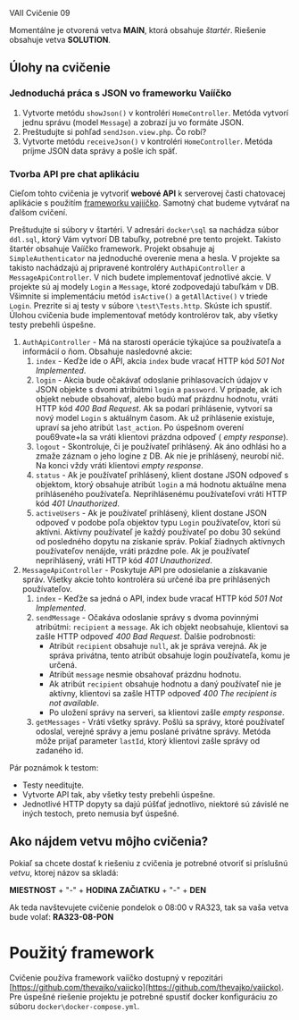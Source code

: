 VAII Cvičenie 09

Momentálne je otvorená vetva __MAIN__, ktorá obsahuje _štartér_. Riešenie obsahuje vetva __SOLUTION__.

## Úlohy na cvičenie

### Jednoduchá práca s JSON vo frameworku Vaííčko

1. Vytvorte metódu `showJson()` v kontroléri `HomeController`. Metóda vytvorí jednu správu (model `Message`) a zobrazí ju vo formáte JSON.
2. Preštudujte si pohľad `sendJson.view.php`. Čo robí?
3. Vytvorte metódu `receiveJson()` v kontroléri `HomeController`. Metóda príjme JSON data správy a pošle ich späť.

### Tvorba API pre chat aplikáciu

Cieľom tohto cvičenia je vytvoriť __webové API__ k serverovej časti chatovacej aplikácie s použitím [frameworku vajiíčko](https://github.com/thevajko/vaiicko).
Samotný chat budeme vytvárať na ďalšom cvičení.

Preštudujte si súbory v štartéri. V adresári `docker\sql` sa nachádza súbor `ddl.sql`, ktorý Vám vytvorí DB tabuľky, potrebné pre tento projekt. Takisto
štartér obsahuje Vaííčko framework. Projekt obsahuje aj `SimpleAuthenticator` na jednoduché overenie mena a hesla. V projekte sa takisto nachádzajú aj
pripravené kontroléry `AuthApiController` a `MessageApiController`. V nich budete implementovať jednotlivé akcie. V projekte sú aj modely `Login` a `Message`,
ktoré zodpovedajú tabuľkám v DB. Všimnite si implementáciu metód `isActive()` a `getAllActive()` v triede `Login`. Prezrite si aj testy v
súbore `\test\Tests.http`. Skúste ich spustiť. Úlohou cvičenia bude implementovať metódy kontrolérov tak, aby všetky testy prebehli úspešne.

1. `AuthApiController` - Má na starosti operácie týkajúce sa používateľa a informácií o ňom. Obsahuje nasledovné akcie:
    1. `index` - Keďže ide o API, akcia `index` bude vracať HTTP kód _501 Not Implemented_.
    2. `login` - Akcia bude očakávať odoslanie prihlasovacích údajov v JSON objekte s dvomi atribútmi `login` a `password`. V prípade, ak ich objekt
       nebude obsahovať, alebo budú mať prázdnu hodnotu, vráti HTTP kód _400 Bad Request_. Ak sa podarí prihlásenie, vytvorí sa nový model `Login` s
       aktuálnym časom. Ak už prihlásenie existuje, upraví sa jeho atribút `last_action`. Po úspešnom overení pou69vate+la sa vráti klientovi prázdna odpoveď (
       _empty response_).
    3. `logout` - Skontroluje, či je používateľ prihlásený. Ak áno odhlási ho a zmaže záznam o jeho logine z DB. Ak nie je prihlásený, neurobí nič. Na konci
       vždy vráti klientovi _empty response_.
    4. `status` - Ak je používateľ prihlásený, klient dostane JSON odpoveď s objektom, ktorý obsahuje atribút `login` a má hodnotu aktuálne mena prihláseného
       používateľa. Neprihlásenému používateľovi vráti HTTP kód _401 Unauthorized_.
    5. `activeUsers` - Ak je používateľ prihlásený, klient dostane JSON odpoveď v podobe poľa objektov typu `Login` používateľov, ktorí sú aktívni. Aktívny
       používateľ je každý používateľ po dobu 30 sekúnd od posledného dopytu na získanie správ. Pokiaľ žiadnych aktívnych používateľov nenájde, vráti prázdne
       pole. Ak je používateľ neprihlásený, vráti HTTP kód _401 Unauthorized_.
3. `MessageApiController` - Poskytuje API pre odosielanie a získavanie správ. Všetky akcie tohto kontroléra sú určené iba pre prihlásených používateľov.
    1. `index` - Keďže sa jedná o API, index bude vracať HTTP kód _501 Not Implemented_.
    2. `sendMessage` - Očakáva odoslanie správy s dvoma povinnými atribútmi: `recipient` a `message`. Ak ich objekt neobsahuje, klientovi sa zašle HTTP odpoveď
       _400 Bad Request_. Ďalšie podrobnosti:
        * Atribút `recipient` obsahuje `null`, ak je správa verejná. Ak je správa privátna, tento atribút obsahuje login používateľa, komu je určená.
        * Atribút `message` nesmie obsahovať prázdnu hodnotu.
        * Ak atribút `recipient` obsahuje hodnotu a daný používateľ nie je aktívny, klientovi sa zašle HTTP odpoveď _400 The recipient is not available_.
        * Po uložení správy na serveri, sa klientovi zašle _empty response_.
    3. `getMessages` - Vráti všetky správy. Pošlú sa správy, ktoré používateľ odoslal, verejné správy a jemu poslané privátne správy. Metóda môže prijať
       parameter `lastId`, ktorý klientovi zašle správy od zadaného id.

Pár poznámok k testom:

* Testy needitujte.
* Vytvorte API tak, aby všetky testy prebehli úspešne.
* Jednotlivé HTTP dopyty sa dajú púšťať jednotlivo, niektoré sú závislé ne iných testoch, preto nemusia byť úspešné.

## Ako nájdem vetvu môjho cvičenia?

Pokiaľ sa chcete dostať k riešeniu z cvičenia je potrebné otvoriť si príslušnú _vetvu_, ktorej názov sa skladá:

__MIESTNOST__ + "-" + __HODINA ZAČIATKU__ + "-" + __DEN__

Ak teda navštevujete cvičenie pondelok o 08:00 v RA323, tak sa vaša vetva bude volať: __RA323-08-PON__

# Použitý framework

Cvičenie používa framework vaííčko dostupný v repozitári [https://github.com/thevajko/vaiicko](https://github.com/thevajko/vaiicko). Pre úspešné riešenie
projektu je potrebné spustiť docker konfiguráciu zo súboru `docker\docker-compose.yml`.  

